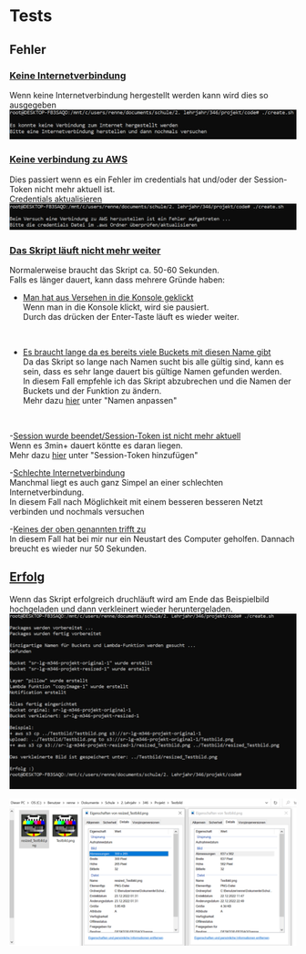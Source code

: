 # Tests

## Fehler
### <ins>Keine Internetverbindung</ins>
Wenn keine Internetverbindung hergestellt werden kann wird dies so ausgegeben
   ![](./AWS%20Bilder/No-Internet-Connection.png)

### <ins>Keine verbindung zu AWS</ins>
Dies passiert wenn es ein Fehler im credentials hat und/oder der Session-Token nicht mehr aktuell ist.<br>
[Credentials aktualisieren](./connectToAWS.md)
![](./AWS%20Bilder/No-Connection-To-AWS.png)

### <ins>Das Skript läuft nicht mehr weiter</ins>
Normalerweise braucht das Skript ca. 50-60 Sekunden.<br>
Falls es länger dauert, kann dass mehrere Gründe haben:
- <ins>Man hat aus Versehen in die Konsole geklickt</ins><br>
Wenn man in die Konsole klickt, wird sie pausiert.<br>
Durch das drücken der Enter-Taste läuft es wieder weiter.
<br>

- <ins>Es braucht lange da es bereits viele Buckets mit diesen Name gibt</ins><br>
Da das Skript so lange nach Namen sucht bis alle gültig sind, kann es sein, dass es sehr lange dauert bis gültige Namen gefunden werden.<br>
In diesem Fall empfehle ich das Skript abzubrechen und die Namen der Buckets und der Funktion zu ändern.<br>
Mehr dazu [hier](./readme.md) unter "Namen anpassen"
<br>

-<ins>Session wurde beendet/Session-Token ist nicht mehr aktuell</ins><br>
Wenn es 3min+ dauert köntte es daran liegen.<br>
Mehr dazu [hier](./connectToAWS.md) unter "Session-Token hinzufügen"
<br>

-<ins>Schlechte Internetverbindung</ins><br>
Manchmal liegt es auch ganz Simpel an einer schlechten Internetverbindung.<br>
In diesem Fall nach Möglichkeit mit einem besseren besseren Netzt verbinden und nochmals versuchen
<br>

-<ins>Keines der oben genannten trifft zu</ins><br>
In diesem Fall hat bei mir nur ein Neustart des Computer geholfen. Dannach breucht es wieder nur 50 Sekunden.



## <ins>Erfolg</ins>
Wenn das Skript erfolgreich druchläuft wird am Ende das Beispielbild hochgeladen und dann verkleinert wieder heruntergeladen.
![AWS Success](./AWS%20Bilder/AWS-Success.png)

![AWS Success Files](./AWS%20Bilder/AWS-Success-Files.png)